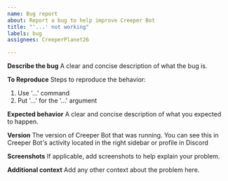 ```yaml
---
name: Bug report
about: Report a bug to help improve Creeper Bot
title: "'...' not working"
labels: bug
assignees: CreeperPlanet26

---
```


**Describe the bug**
A clear and concise description of what the bug is.

**To Reproduce**
Steps to reproduce the behavior:
1. Use '...' command
2. Put '...' for the '...' argument

**Expected behavior**
A clear and concise description of what you expected to happen.

**Version**
 The version of Creeper Bot that was running. You can see this in Creeper Bot's activity located in the right sidebar or profile in Discord

**Screenshots**
If applicable, add screenshots to help explain your problem.

**Additional context**
Add any other context about the problem here.
